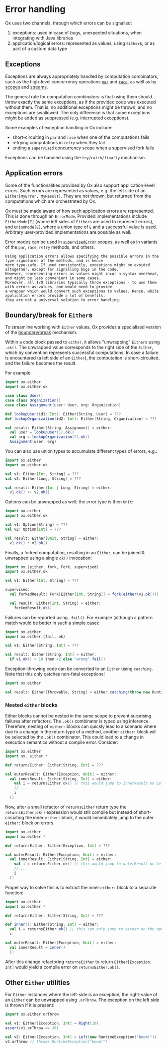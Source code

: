 # Error handling

Ox uses two channels, through which errors can be signalled:

1. exceptions: used in case of bugs, unexpected situations, when integrating with Java libraries
2. application/logical errors: represented as values, using `Either`s, or as part of a custom data type

## Exceptions

Exceptions are always appropriately handled by computation combinators, such as the high-level concurrency operations
[`par`](../high-level-concurrency/par.md) and [`race`](../high-level-concurrency/race.md), as well as by 
[scopes](../structured-concurrency/fork-join.md) and [streams](../streaming/index.md).

The general rule for computation combinators is that using them should throw exactly the same exceptions, as if the 
provided code was executed without them. That is, no additional exceptions might be thrown, and no exceptions are 
swallowed. The only difference is that some exceptions might be added as suppressed (e.g. interrupted exceptions).

Some examples of exception handling in Ox include:

* short-circuiting in `par` and `race` when one of the computations fails
* retrying computations in `retry` when they fail
* ending a `supervised` concurrency scope when a supervised fork fails

Exceptions can be handled using the `try/catch/finally` mechanism.

## Application errors

Some of the functionalities provided by Ox also support application-level errors. Such errors are represented as values,
e.g. the left side of an `Either[MyError, MyResult]`. They are not thrown, but returned from the computations which
are orchestrated by Ox.

Ox must be made aware of how such application errors are represented. This is done through an `ErrorMode`. Provided
implementations include `EitherMode[E]` (where left sides of `Either`s are used to represent errors), and 
`UnionMode[E]`, where a union type of `E` and a successful value is used. Arbitrary user-provided implementations
are possible as well.

Error modes can be used in [`supervisedError`](../structured-concurrency/error-handling-scopes.md) scopes, as well as in variants of the `par`, `race`, `retry` 
methods, and others.

```{note}
Using application errors allows specifying the possible errors in the type signatures of the methods, and is hence 
more type-safe. If used consistently, exceptions might be avoided altogether, except for signalling bugs in the code.
However, representing errors as values might incur a syntax overhead, and might be less convenient in some cases.
Moreover, all I/O libraries typically throw exceptions - to use them with errors-as-values, one would need to provide
a wrapper which would convert such exceptions to values. Hence, while application errors provide a lot of benefits,
they are not a universal solution to error handling.
```

## Boundary/break for `Either`s

To streamline working with `Either` values, Ox provides a specialised version of the 
[boundary/break](https://www.scala-lang.org/api/current/scala/util/boundary$.html) mechanism.

Within a code block passed to `either`, it allows "unwrapping" `Either`s using `.ok()`. The unwrapped value corresponds
to the right side of the `Either`, which by convention represents successful computations. In case a failure is
encountered (a left side of an `Either`), the computation is short-circuited, and the failure becomes the result.

For example:

```scala mdoc:compile-only
import ox.either
import ox.either.ok

case class User()
case class Organization()
case class Assignment(user: User, org: Organization)

def lookupUser(id1: Int): Either[String, User] = ???
def lookupOrganization(id2: Int): Either[String, Organization] = ???

val result: Either[String, Assignment] = either:
  val user = lookupUser(1).ok()
  val org = lookupOrganization(2).ok()
  Assignment(user, org)
```

You can also use union types to accumulate different types of errors, e.g.:

```scala mdoc:compile-only
import ox.either
import ox.either.ok

val v1: Either[Int, String] = ???
val v2: Either[Long, String] = ???

val result: Either[Int | Long, String] = either:
  v1.ok() ++ v2.ok()
```

Options can be unwrapped as well; the error type is then `Unit`:

```scala mdoc:compile-only
import ox.either
import ox.either.ok

val v1: Option[String] = ???
val v2: Option[Int] = ???

val result: Either[Unit, String] = either:
  v1.ok() * v2.ok()
```

Finally, a forked computation, resulting in an `Either`, can be joined & unwrapped using a single `ok()` invocation:

```scala mdoc:compile-only
import ox.{either, fork, Fork, supervised}
import ox.either.ok

val v1: Either[Int, String] = ???

supervised:
  val forkedResult: Fork[Either[Int, String]] = fork(either(v1.ok()))

  val result: Either[Int, String] = either:
    forkedResult.ok()
```

Failures can be reported using `.fail()`. For example (although a pattern match would be better in such a simple case):

```scala mdoc:compile-only
import ox.either
import ox.either.{fail, ok}

val v1: Either[String, Int] = ???

val result: Either[String, Int] = either:
  if v1.ok() > 10 then 42 else "wrong".fail()
```

Exception-throwing code can be converted to an `Either` using `catching`. Note that this only catches non-fatal 
exceptions!

```scala mdoc:compile-only
import ox.either

val result: Either[Throwable, String] = either.catching(throw new RuntimeException("boom"))
```

### Nested `either` blocks

Either blocks cannot be nested in the same scope to prevent surprising failures after refactors. The `.ok()` combinator
is typed using inference. Therefore, nesting of `either:` blocks can quickly lead to a scenario where due to a change 
in the return type of a method, another `either:` block will be selected by the `.ok()` combinator. This could lead to a
change in execution semantics without a compile error. Consider:

```scala 
import ox.either
import ox. either.*

def returnsEither: Either[String, Int] = ???

val outerResult: Either[Exception, Unit] = either:
  val innerResult: Either[String, Int] = either:
    val i = returnsEither.ok() // this would jump to innerResult on Left
    // ...
    i
  ()
```

Now, after a small refactor of `returnsEither` return type the `returnsEither.ok()` expression would still compile but 
instead of short-circuiting the inner `either:` block, it would immediately jump to the outer `either:` block on errors.

```scala
import ox.either
import ox.either.*

def returnsEither: Either[Exception, Int] = ???

val outerResult: Either[Exception, Unit] = either:
  val innerResult: Either[String, Int] = either:
    val i = returnsEither.ok() // this would jump to outerResult on Left now!
    // ...
    i
  ()
```

Proper way to solve this is to extract the inner `either:` block to a separate function:

```scala mdoc:compile-only
import ox.either
import ox.either.*

def returnsEither: Either[String, Int] = ???

def inner(): Either[String, Int] = either:
  val i = returnsEither.ok() // this can only jump to either on the opening of this function
  i

val outerResult: Either[Exception, Unit] = either:
  val innerResult = inner()
  ()
```

After this change refactoring `returnsEither` to return `Either[Exception, Int]` would yield a compile error on `returnsEither.ok()`.

## Other `Either` utilities

For `Either` instances where the left-side is an exception, the right-value of an `Either` can be unwrapped using `.orThrow`.
The exception on the left side is thrown if it is present:

```scala mdoc:compile-only
import ox.either.orThrow

val v1: Either[Exception, Int] = Right(10)
assert(v1.orThrow == 10)

val v2: Either[Exception, Int] = Left(new RuntimeException("boom!"))
v2.orThrow // throws RuntimeException("boom!")
```
